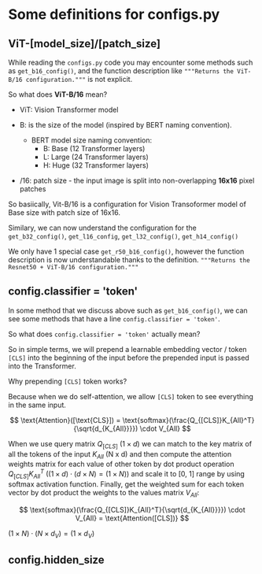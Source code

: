 # Some definitions for configs.py

## ViT-[model_size]/[patch_size]

While reading the `configs.py` code you may encounter some methods such as `get_b16_config()`, and the function description like `"""Returns the ViT-B/16 configuration."""` is not explicit.

So what does **ViT-B/16** mean?

- ViT: Vision Transformer model
- B: is the size of the model (inspired by BERT naming convention).
    - BERT model size naming convention:
        - B: Base (12 Transformer layers)
        - L: Large (24 Transformer layers)
        - H: Huge (32 Transformer layers)

- /16: patch size - the input image is split into non-overlapping **16x16** pixel patches

So basiically, Vit-B/16 is a configuration for Vision Transoformer model of Base size with patch size of 16x16.

Similary, we can now understand the configuration for the `get_b32_config()`, `get_l16_config`, `get_l32_config()`, `get_h14_config()`

We only have 1 special case `get_r50_b16_config()`, however the function description is now understandable thanks to the definition.   `"""Returns the Resnet50 + ViT-B/16 configuration."""`

## config.classifier = 'token'
In some method that we discuss above such as `get_b16_config()`, we can see some methods that have a line `config.classifier = 'token'`.

So what does `config.classifier = 'token'` actually mean?

So in simple terms, we will prepend a learnable embedding vector / token `[CLS]` into the beginning of the input before the prepended input is passed into the Transformer.

Why prepending `[CLS]` token works?

Because when we do self-attention, we allow `[CLS]` token to see everything in the same input.

$$
\text{Attention}([\text{CLS}]) = \text{softmax}(\frac{Q_{[CLS]}K_{All}^T}{\sqrt{d_{K_{All}}}}) \cdot V_{All}
$$

When we use query matrix $Q_{[CLS]}$ $(1 \times d)$ we can match to the key matrix of all the tokens of the input $K_{All}$ (N x d) and then compute the attention weights matrix for each value of other token by dot product operation $Q_{[CLS]}K_{All}^T$ $((1 \times d) \cdot (d \times N) = (1 \times N))$ and scale it to [0, 1] range by using softmax activation function. Finally, get the weighted sum for each token vector by dot product the weights to the values matrix $V_{All}$: 

$$
\text{softmax}(\frac{Q_{[CLS]}K_{All}^T}{\sqrt{d_{K_{All}}}}) \cdot V_{All} = \text{Attention([CLS])}
$$

$(1 \times N) \cdot (N \times d_V) = (1 \times d_V)$


## config.hidden_size
